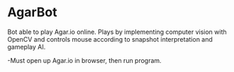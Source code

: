 # AgarBot

Bot able to play Agar.io online. Plays by implementing computer vision with OpenCV and controls mouse according to snapshot interpretation and gameplay AI.

-Must open up Agar.io in browser, then run program.
